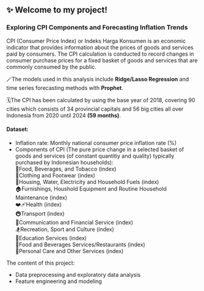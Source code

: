 ## ✨ Welcome to my project!


### Exploring CPI Components and Forecasting Inflation Trends    

CPI (Consumer Price Index) or Indeks Harga Konsumen is an economic indicator that provides information about the prices of goods and services paid by consumers. The CPI calculation is conducted to record changes in consumer purchase prices for a fixed basket of goods and services that are commonly consumed by the public.  

🪄The models used in this analysis include **Ridge/Lasso Regression** and time series forecasting methods with **Prophet**.

🗓️The CPI has been calculated by using the base year of 2018, covering 90 cities which consists of 34 provincial capitals and 56 big cities all over Indonesia from 2020 until 2024 **(59 months)**.

#### Dataset: 
- Inflation rate: Monthly national consumer price inflation rate (%)
- Components of CPI (The pure price change in a selected basket of goods and services (of constant quantitiy and quality) typically purchased by Indonesian households):  
    🍚Food, Beverages, and Tobacco (index)   
  👕Clothing and Footwear (index)  
  🔌Housing, Water, Electricity and Household Fuels (index)  
  🏠Furnishings, Houshold Equipment and Routine Household Maintenance (index)  
  ❤️‍🩹Health (index)  
  🚇Transport (index)  
  📱Communication and Financial Service (index)  
  🏂Recreation, Sport and Culture (index)  
  📕Education Services (index)  
  🍵Food and Beverages Services/Restaurants (index)  
  💅Personal Care and Other Services (index)

The content of this project:
- Data preprocessing and exploratory data analysis
- Feature engineering and modeling

